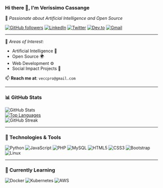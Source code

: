 ### Hi there 👋, I'm Veríssimo Cassange

🚀 *Passionate about Artificial Intelligence and Open Source*

[![GitHub followers](https://img.shields.io/github/followers/vec21?style=social)](https://github.com/vec21)
[![LinkedIn](https://img.shields.io/badge/LinkedIn-0077B5?style=flat&logo=linkedin&logoColor=white)](https://www.linkedin.com/in/vec21/)
[![Twitter](https://img.shields.io/badge/Twitter-1DA1F2?style=flat&logo=twitter&logoColor=white)](https://twitter.com/verissimopro)
[![Dev.to](https://img.shields.io/badge/Dev.to-0A0A0A?style=flat&logo=devdotto&logoColor=white)](https://dev.to/vec21)
[![Gmail](https://img.shields.io/badge/Gmail-D14836?style=flat&logo=gmail&logoColor=white)](mailto:veccpro@gmail.com)

---

🧠 *Areas of Interest*:
- Artificial Intelligence 🤖  
- Open Source 🌍  
- Web Development ⚙️  
- Social Impact Projects 🌱  

📫 **Reach me at**: `veccpro@gmail.com`  

---

### 📊 GitHub Stats

![GitHub Stats](https://github-readme-stats.vercel.app/api?username=vec21&show_icons=true&theme=tokyonight)  
[![Top Languages](https://github-readme-stats.vercel.app/api/top-langs/?username=vec21&layout=compact&theme=tokyonight)](https://github.com/anuraghazra/github-readme-stats)  
![GitHub Streak](https://streak-stats.demolab.com/?user=vec21&theme=tokyonight)

---

### 🚀 Technologies & Tools

![Python](https://img.shields.io/badge/Python-3776AB?style=flat&logo=python&logoColor=white)
![JavaScript](https://img.shields.io/badge/JavaScript-F7DF1E?style=flat&logo=javascript&logoColor=black)
![PHP](https://img.shields.io/badge/PHP-777BB4?style=flat&logo=php&logoColor=white)
![MySQL](https://img.shields.io/badge/MySQL-4479A1?style=flat&logo=mysql&logoColor=white)
![HTML5](https://img.shields.io/badge/HTML5-E34F26?style=flat&logo=html5&logoColor=white)
![CSS3](https://img.shields.io/badge/CSS3-1572B6?style=flat&logo=css3&logoColor=white)
![Bootstrap](https://img.shields.io/badge/Bootstrap-563D7C?style=flat&logo=bootstrap&logoColor=white)
![Linux](https://img.shields.io/badge/Linux-FCC624?style=flat&logo=linux&logoColor=black)

---

### 🌱 Currently Learning

![Docker](https://img.shields.io/badge/Docker-2496ED?style=flat&logo=docker&logoColor=white)
![Kubernetes](https://img.shields.io/badge/Kubernetes-326CE5?style=flat&logo=kubernetes&logoColor=white)
![AWS](https://img.shields.io/badge/AWS-232F3E?style=flat&logo=amazon-aws&logoColor=white)
